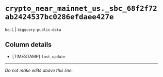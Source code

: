 # `crypto_near_mainnet_us._sbc_68f2f72ab2424537bc0286efdaee427e`
`bq-1` | `bigquery-public-data`

## Column details
* [TIMESTAMP] `last_update`

-------------------------------------------------------------------------------
*Do not make edits above this line.*
